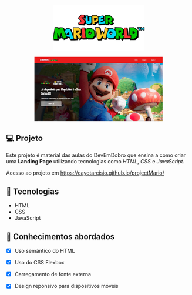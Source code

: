 <p align="center">
  <img src="./src/imagens/logo-mario.svg" width="250px" />
</p>

<p align="center">
  <img src="./src/imagens/landingPage.JPG" width="350px" />

## 💻 Projeto

Este projeto é material das aulas do DevEmDobro que ensina a como criar uma **Landing Page** utilizando tecnologias como _HTML_, _CSS_ e _JavaScript_.

Acesso ao projeto em https://cayotarcisio.github.io/projectMario/

## 🚀 Tecnologias

- HTML
- CSS
- JavaScript

## 📔 Conhecimentos abordados

- [x] Uso semântico do HTML
- [x] Uso do CSS Flexbox
- [x] Carregamento de fonte externa
- [x] Design reponsivo para dispositivos móveis

